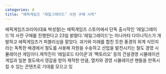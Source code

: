 ```yaml
---
categories: d
title: "에픽게임즈 ‘레일그레이드’ 사전 구매 시작"
---
```

에픽게임즈코리아(대표 박성철)는 에픽게임즈 스토어에서 단독 출시작인 ‘레일그레이드’의 사전 구매를 진행한다고 23일 밝혔다.‘레일그레이드’는 미나카타 다이나믹스가 개발하고 에픽게임즈가 퍼블리싱을 맡았다. 과거와 미래를 합친 듯한 풍경의 외계 식민지라는 독특한 배경에서 철도를 사용해 자원을 수송하고 산업을 발전시키는 철도 경영 시뮬레이션 게임이다.제작진이 ‘레일로드 타이쿤’과 ‘팩토리오’ 등의 건설경영 시뮬레이션 게임과 일본 철도에서 영감을 받아 제작한 만큼, 열차와 경영 시뮬레이션 팬들을 만족시킬 수 있는 콘텐츠로 기대를 모으고 있